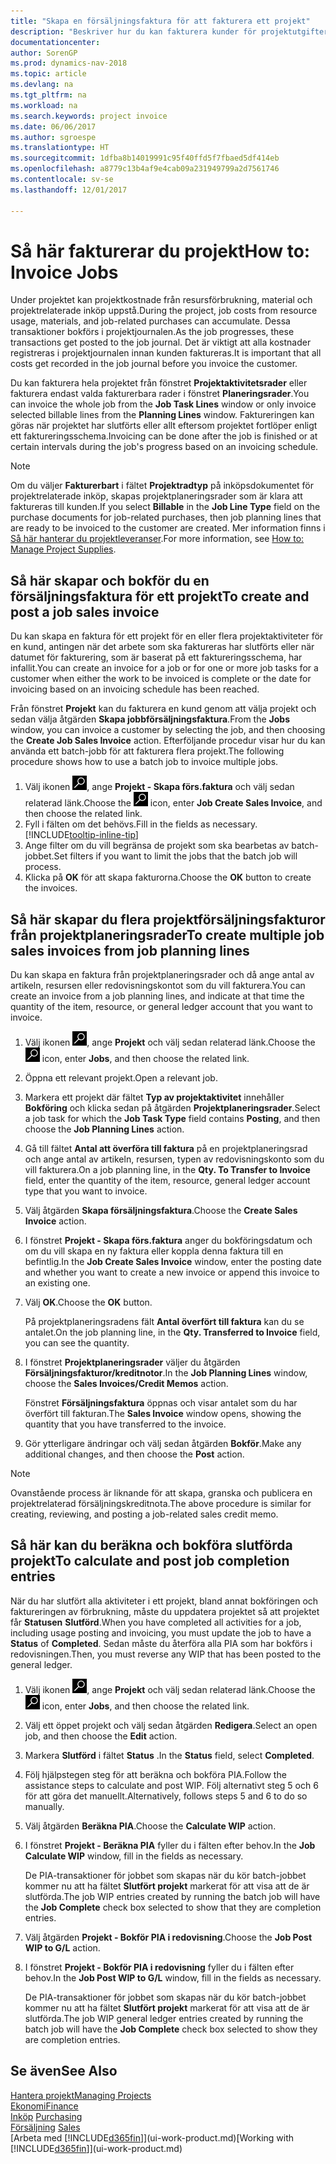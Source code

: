 ```yaml
---
title: "Skapa en försäljningsfaktura för att fakturera ett projekt"
description: "Beskriver hur du kan fakturera kunder för projektutgifter allt eftersom projektet fortskrider."
documentationcenter: 
author: SorenGP
ms.prod: dynamics-nav-2018
ms.topic: article
ms.devlang: na
ms.tgt_pltfrm: na
ms.workload: na
ms.search.keywords: project invoice
ms.date: 06/06/2017
ms.author: sgroespe
ms.translationtype: HT
ms.sourcegitcommit: 1dfba8b14019991c95f40ffd5f7fbaed5df414eb
ms.openlocfilehash: a8779c13b4af9e4cab09a231949799a2d7561746
ms.contentlocale: sv-se
ms.lasthandoff: 12/01/2017

---
```

# <a name="how-to-invoice-jobs"></a><span data-ttu-id="8a940-103">Så här fakturerar du projekt</span><span class="sxs-lookup"><span data-stu-id="8a940-103">How to: Invoice Jobs</span></span>
<span data-ttu-id="8a940-104">Under projektet kan projektkostnade från resursförbrukning, material och projektrelaterade inköp uppstå.</span><span class="sxs-lookup"><span data-stu-id="8a940-104">During the project, job costs from resource usage, materials, and job-related purchases can accumulate.</span></span> <span data-ttu-id="8a940-105">Dessa transaktioner bokförs i projektjournalen.</span><span class="sxs-lookup"><span data-stu-id="8a940-105">As the job progresses, these transactions get posted to the job journal.</span></span> <span data-ttu-id="8a940-106">Det är viktigt att alla kostnader registreras i projektjournalen innan kunden faktureras.</span><span class="sxs-lookup"><span data-stu-id="8a940-106">It is important that all costs get recorded in the job journal before you invoice the customer.</span></span>

<span data-ttu-id="8a940-107">Du kan fakturera hela projektet från fönstret **Projektaktivitetsrader** eller fakturera endast valda fakturerbara rader i fönstret **Planeringsrader**.</span><span class="sxs-lookup"><span data-stu-id="8a940-107">You can invoice the whole job from the **Job Task Lines** window or only invoice selected billable lines from the **Planning Lines** window.</span></span> <span data-ttu-id="8a940-108">Faktureringen kan göras när projektet har slutförts eller allt eftersom projektet fortlöper enligt ett faktureringsschema.</span><span class="sxs-lookup"><span data-stu-id="8a940-108">Invoicing can be done after the job is finished or at certain intervals during the job's progress based on an invoicing schedule.</span></span>

> [!NOTE]  
>   <span data-ttu-id="8a940-109">Om du väljer **Fakturerbart** i fältet **Projektradtyp** på inköpsdokumentet för projektrelaterade inköp, skapas projektplaneringsrader som är klara att faktureras till kunden.</span><span class="sxs-lookup"><span data-stu-id="8a940-109">If you select **Billable** in the **Job Line Type** field on the purchase documents for job-related purchases, then job planning lines that are ready to be invoiced to the customer are created.</span></span> <span data-ttu-id="8a940-110">Mer information finns i [Så här hanterar du projektleveranser](projects-how-manage-project-supplies.md).</span><span class="sxs-lookup"><span data-stu-id="8a940-110">For more information, see [How to: Manage Project Supplies](projects-how-manage-project-supplies.md).</span></span>

## <a name="to-create-and-post-a-job-sales-invoice"></a><span data-ttu-id="8a940-111">Så här skapar och bokför du en försäljningsfaktura för ett projekt</span><span class="sxs-lookup"><span data-stu-id="8a940-111">To create and post a job sales invoice</span></span>
<span data-ttu-id="8a940-112">Du kan skapa en faktura för ett projekt för en eller flera projektaktiviteter för en kund, antingen när det arbete som ska faktureras har slutförts eller när datumet för fakturering, som är baserat på ett faktureringsschema, har infallit.</span><span class="sxs-lookup"><span data-stu-id="8a940-112">You can create an invoice for a job or for one or more job tasks for a customer when either the work to be invoiced is complete or the date for invoicing based on an invoicing schedule has been reached.</span></span>

<span data-ttu-id="8a940-113">Från fönstret **Projekt** kan du fakturera en kund genom att välja projekt och sedan välja åtgärden **Skapa jobbförsäljningsfaktura**.</span><span class="sxs-lookup"><span data-stu-id="8a940-113">From the **Jobs** window, you can invoice a customer by selecting the job, and then choosing the **Create Job Sales Invoice** action.</span></span> <span data-ttu-id="8a940-114">Efterföljande procedur visar hur du kan använda ett batch-jobb för att fakturera flera projekt.</span><span class="sxs-lookup"><span data-stu-id="8a940-114">The following procedure shows how to use a batch job to invoice multiple jobs.</span></span>  

1. <span data-ttu-id="8a940-115">Välj ikonen ![söka efter sida eller rapport](media/ui-search/search_small.png "ikonen söka efter sida eller rapport"), ange **Projekt - Skapa förs.faktura** och välj sedan relaterad länk.</span><span class="sxs-lookup"><span data-stu-id="8a940-115">Choose the ![Search for Page or Report](media/ui-search/search_small.png "Search for Page or Report icon") icon, enter **Job Create Sales Invoice**, and then choose the related link.</span></span>  
2. <span data-ttu-id="8a940-116">Fyll i fälten om det behövs.</span><span class="sxs-lookup"><span data-stu-id="8a940-116">Fill in the fields as necessary.</span></span> [!INCLUDE[tooltip-inline-tip](includes/tooltip-inline-tip_md.md)]
3. <span data-ttu-id="8a940-117">Ange filter om du vill begränsa de projekt som ska bearbetas av batch-jobbet.</span><span class="sxs-lookup"><span data-stu-id="8a940-117">Set filters if you want to limit the jobs that the batch job will process.</span></span>
4. <span data-ttu-id="8a940-118">Klicka på **OK** för att skapa fakturorna.</span><span class="sxs-lookup"><span data-stu-id="8a940-118">Choose the **OK** button to create the invoices.</span></span>  

## <a name="to-create-multiple-job-sales-invoices-from-job-planning-lines"></a><span data-ttu-id="8a940-119">Så här skapar du flera projektförsäljningsfakturor från projektplaneringsrader</span><span class="sxs-lookup"><span data-stu-id="8a940-119">To create multiple job sales invoices from job planning lines</span></span>
<span data-ttu-id="8a940-120">Du kan skapa en faktura från projektplaneringsrader och då ange antal av artikeln, resursen eller redovisningskontot som du vill fakturera.</span><span class="sxs-lookup"><span data-stu-id="8a940-120">You can create an invoice from a job planning lines, and indicate at that time the quantity of the item, resource, or general ledger account that you want to invoice.</span></span>

1. <span data-ttu-id="8a940-121">Välj ikonen ![Söka efter sida eller rapport](media/ui-search/search_small.png "ikonen Söka efter sida eller rapport"), ange **Projekt** och välj sedan relaterad länk.</span><span class="sxs-lookup"><span data-stu-id="8a940-121">Choose the ![Search for Page or Report](media/ui-search/search_small.png "Search for Page or Report icon") icon, enter **Jobs**, and then choose the related link.</span></span>
2. <span data-ttu-id="8a940-122">Öppna ett relevant projekt.</span><span class="sxs-lookup"><span data-stu-id="8a940-122">Open a relevant job.</span></span>
3. <span data-ttu-id="8a940-123">Markera ett projekt där fältet **Typ av projektaktivitet** innehåller **Bokföring** och klicka sedan på åtgärden **Projektplaneringsrader**.</span><span class="sxs-lookup"><span data-stu-id="8a940-123">Select a job task for which the **Job Task Type** field contains **Posting**, and then choose the **Job Planning Lines** action.</span></span>  
4. <span data-ttu-id="8a940-124">Gå till fältet **Antal att överföra till faktura** på en projektplaneringsrad och ange antal av artikeln, resursen, typen av redovisningskonto som du vill fakturera.</span><span class="sxs-lookup"><span data-stu-id="8a940-124">On a job planning line, in the **Qty. To Transfer to Invoice** field, enter the quantity of the item, resource, general ledger account type that you want to invoice.</span></span>  
5. <span data-ttu-id="8a940-125">Välj åtgärden **Skapa försäljningsfaktura**.</span><span class="sxs-lookup"><span data-stu-id="8a940-125">Choose the **Create Sales Invoice** action.</span></span>
6. <span data-ttu-id="8a940-126">I fönstret **Projekt - Skapa förs.faktura** anger du bokföringsdatum och om du vill skapa en ny faktura eller koppla denna faktura till en befintlig.</span><span class="sxs-lookup"><span data-stu-id="8a940-126">In the **Job Create Sales Invoice** window, enter the posting date and whether you want to create a new invoice or append this invoice to an existing one.</span></span>
7. <span data-ttu-id="8a940-127">Välj **OK**.</span><span class="sxs-lookup"><span data-stu-id="8a940-127">Choose the **OK** button.</span></span>  

    <span data-ttu-id="8a940-128">På projektplaneringsradens fält **Antal överfört till faktura** kan du se antalet.</span><span class="sxs-lookup"><span data-stu-id="8a940-128">On the job planning line, in the **Qty. Transferred to Invoice** field, you can see the quantity.</span></span>
8. <span data-ttu-id="8a940-129">I fönstret **Projektplaneringsrader** väljer du åtgärden **Försäljningsfakturor/kreditnotor**.</span><span class="sxs-lookup"><span data-stu-id="8a940-129">In the **Job Planning Lines** window, choose the **Sales Invoices/Credit Memos** action.</span></span>

    <span data-ttu-id="8a940-130">Fönstret **Försäljningsfaktura** öppnas och visar antalet som du har överfört till fakturan.</span><span class="sxs-lookup"><span data-stu-id="8a940-130">The **Sales Invoice** window opens, showing the quantity that you have transferred to the invoice.</span></span>  
9. <span data-ttu-id="8a940-131">Gör ytterligare ändringar och välj sedan åtgärden **Bokför**.</span><span class="sxs-lookup"><span data-stu-id="8a940-131">Make any additional changes, and then choose the **Post** action.</span></span>

> [!NOTE]  
>   <span data-ttu-id="8a940-132">Ovanstående process är liknande för att skapa, granska och publicera en projektrelaterad försäljningskreditnota.</span><span class="sxs-lookup"><span data-stu-id="8a940-132">The above procedure is similar for creating, reviewing, and posting a job-related sales credit memo.</span></span>

## <a name="to-calculate-and-post-job-completion-entries"></a><span data-ttu-id="8a940-133">Så här kan du beräkna och bokföra slutförda projekt</span><span class="sxs-lookup"><span data-stu-id="8a940-133">To calculate and post job completion entries</span></span>
<span data-ttu-id="8a940-134">När du har slutfört alla aktiviteter i ett projekt, bland annat bokföringen och faktureringen av förbrukning, måste du uppdatera projektet så att projektet får **Statusen** **Slutförd**.</span><span class="sxs-lookup"><span data-stu-id="8a940-134">When you have completed all activities for a job, including usage posting and invoicing, you must update the job to have a **Status** of **Completed**.</span></span> <span data-ttu-id="8a940-135">Sedan måste du återföra alla PIA som har bokförs i redovisningen.</span><span class="sxs-lookup"><span data-stu-id="8a940-135">Then, you must reverse any WIP that has been posted to the general ledger.</span></span>

1. <span data-ttu-id="8a940-136">Välj ikonen ![Söka efter sida eller rapport](media/ui-search/search_small.png "ikonen Söka efter sida eller rapport"), ange **Projekt** och välj sedan relaterad länk.</span><span class="sxs-lookup"><span data-stu-id="8a940-136">Choose the ![Search for Page or Report](media/ui-search/search_small.png "Search for Page or Report icon") icon, enter **Jobs**, and then choose the related link.</span></span>  
2. <span data-ttu-id="8a940-137">Välj ett öppet projekt och välj sedan åtgärden **Redigera**.</span><span class="sxs-lookup"><span data-stu-id="8a940-137">Select an open job, and then choose the **Edit** action.</span></span>
3. <span data-ttu-id="8a940-138">Markera **Slutförd** i fältet **Status** .</span><span class="sxs-lookup"><span data-stu-id="8a940-138">In the **Status** field, select **Completed**.</span></span>
4. <span data-ttu-id="8a940-139">Följ hjälpstegen steg för att beräkna och bokföra PIA.</span><span class="sxs-lookup"><span data-stu-id="8a940-139">Follow the assistance steps to calculate and post WIP.</span></span> <span data-ttu-id="8a940-140">Följ alternativt steg 5 och 6 för att göra det manuellt.</span><span class="sxs-lookup"><span data-stu-id="8a940-140">Alternatively, follows steps 5 and 6 to do so manually.</span></span>  
5. <span data-ttu-id="8a940-141">Välj åtgärden **Beräkna PIA**.</span><span class="sxs-lookup"><span data-stu-id="8a940-141">Choose the **Calculate WIP** action.</span></span>
6. <span data-ttu-id="8a940-142">I fönstret **Projekt - Beräkna PIA** fyller du i fälten efter behov.</span><span class="sxs-lookup"><span data-stu-id="8a940-142">In the **Job Calculate WIP** window, fill in the fields as necessary.</span></span>  

     <span data-ttu-id="8a940-143">De PIA-transaktioner för jobbet som skapas när du kör batch-jobbet kommer nu att ha fältet **Slutfört projekt** markerat för att visa att de är slutförda.</span><span class="sxs-lookup"><span data-stu-id="8a940-143">The job WIP entries created by running the batch job will have the **Job Complete** check box selected to show that they are completion entries.</span></span>  
7. <span data-ttu-id="8a940-144">Välj åtgärden **Projekt - Bokför PIA i redovisning**.</span><span class="sxs-lookup"><span data-stu-id="8a940-144">Choose the **Job Post WIP to G/L** action.</span></span>
8. <span data-ttu-id="8a940-145">I fönstret **Projekt - Bokför PIA i redovisning** fyller du i fälten efter behov.</span><span class="sxs-lookup"><span data-stu-id="8a940-145">In the **Job Post WIP to G/L** window, fill in the fields as necessary.</span></span>  

     <span data-ttu-id="8a940-146">De PIA-transaktioner för jobbet som skapas när du kör batch-jobbet kommer nu att ha fältet **Slutfört projekt** markerat för att visa att de är slutförda.</span><span class="sxs-lookup"><span data-stu-id="8a940-146">The job WIP general ledger entries created by running the batch job will have the **Job Complete** check box selected to show they are completion entries.</span></span>

## <a name="see-also"></a><span data-ttu-id="8a940-147">Se även</span><span class="sxs-lookup"><span data-stu-id="8a940-147">See Also</span></span>
[<span data-ttu-id="8a940-148">Hantera projekt</span><span class="sxs-lookup"><span data-stu-id="8a940-148">Managing Projects</span></span>](projects-manage-projects.md)  
[<span data-ttu-id="8a940-149">Ekonomi</span><span class="sxs-lookup"><span data-stu-id="8a940-149">Finance</span></span>](finance.md)  
<span data-ttu-id="8a940-150">[Inköp](purchasing-manage-purchasing.md)       </span><span class="sxs-lookup"><span data-stu-id="8a940-150">[Purchasing](purchasing-manage-purchasing.md)       </span></span>  
<span data-ttu-id="8a940-151">[Försäljning](sales-manage-sales.md)    </span><span class="sxs-lookup"><span data-stu-id="8a940-151">[Sales](sales-manage-sales.md)    </span></span>  
<span data-ttu-id="8a940-152">[Arbeta med [!INCLUDE[d365fin](includes/d365fin_md.md)]](ui-work-product.md)</span><span class="sxs-lookup"><span data-stu-id="8a940-152">[Working with [!INCLUDE[d365fin](includes/d365fin_md.md)]](ui-work-product.md)</span></span>  

